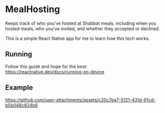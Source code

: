 # MealHosting

Keeps track of who you've hosted at Shabbat meals, including when you hosted meals, who you've invited, and whether they accepted or declined.

This is a simple React Native app for me to learn how this tech works.

## Running
Follow this guide and hope for the best: https://reactnative.dev/docs/running-on-device

## Example
https://github.com/user-attachments/assets/c20c7ea7-5121-431d-91cd-b5b048c824b6
